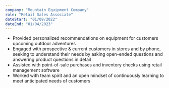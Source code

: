 ```yaml
---
company: "Mountain Equipment Company"
role: "Retail Sales Associate"
dateStart: "01/08/2022"
dateEnd: "01/04/2023"
---
```


- Provided personalized recommendations on equipment for customers upcoming outdoor adventures
- Engaged with prospective & current customers in stores and by phone, seeking to understand their needs by asking
open-ended questions and answering product questions in detail
- Assisted with point-of-sale purchases and inventory checks using retail management software
- Worked with team spirit and an open mindset of continuously learning to meet anticipated needs of customers
